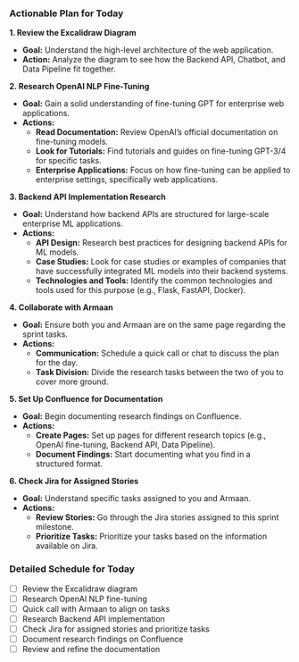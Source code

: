 ### Actionable Plan for Today

**1. Review the Excalidraw Diagram**
   - **Goal:** Understand the high-level architecture of the web application.
   - **Action:** Analyze the diagram to see how the Backend API, Chatbot, and Data Pipeline fit together.

**2. Research OpenAI NLP Fine-Tuning**
   - **Goal:** Gain a solid understanding of fine-tuning GPT for enterprise web applications.
   - **Actions:**
     - **Read Documentation:** Review OpenAI’s official documentation on fine-tuning models.
     - **Look for Tutorials:** Find tutorials and guides on fine-tuning GPT-3/4 for specific tasks.
     - **Enterprise Applications:** Focus on how fine-tuning can be applied to enterprise settings, specifically web applications.

**3. Backend API Implementation Research**
   - **Goal:** Understand how backend APIs are structured for large-scale enterprise ML applications.
   - **Actions:**
     - **API Design:** Research best practices for designing backend APIs for ML models.
     - **Case Studies:** Look for case studies or examples of companies that have successfully integrated ML models into their backend systems.
     - **Technologies and Tools:** Identify the common technologies and tools used for this purpose (e.g., Flask, FastAPI, Docker).

**4. Collaborate with Armaan**
   - **Goal:** Ensure both you and Armaan are on the same page regarding the sprint tasks.
   - **Actions:**
     - **Communication:** Schedule a quick call or chat to discuss the plan for the day.
     - **Task Division:** Divide the research tasks between the two of you to cover more ground.

**5. Set Up Confluence for Documentation**
   - **Goal:** Begin documenting research findings on Confluence.
   - **Actions:**
     - **Create Pages:** Set up pages for different research topics (e.g., OpenAI fine-tuning, Backend API, Data Pipeline).
     - **Document Findings:** Start documenting what you find in a structured format.

**6. Check Jira for Assigned Stories**
   - **Goal:** Understand specific tasks assigned to you and Armaan.
   - **Actions:**
     - **Review Stories:** Go through the Jira stories assigned to this sprint milestone.
     - **Prioritize Tasks:** Prioritize your tasks based on the information available on Jira.

### Detailed Schedule for Today

- [ ] Review the Excalidraw diagram
- [ ] Research OpenAI NLP fine-tuning
- [ ] Quick call with Armaan to align on tasks
- [ ] Research Backend API implementation
- [ ] Check Jira for assigned stories and prioritize tasks
- [ ] Document research findings on Confluence
- [ ] Review and refine the documentation
